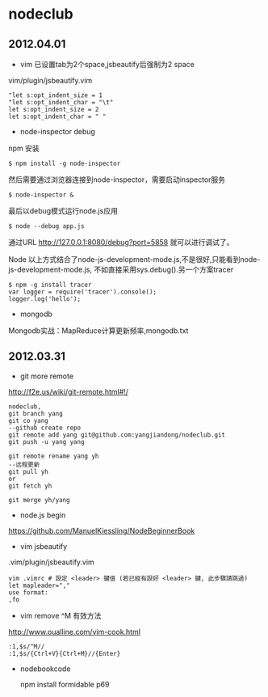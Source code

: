 # nodeclub

## 2012.04.01

* vim 已设置tab为2个space,jsbeautify后强制为2 space

vim/plugin/jsbeautify.vim

    "let s:opt_indent_size = 1
    "let s:opt_indent_char = "\t"
    let s:opt_indent_size = 2
    let s:opt_indent_char = " "

* node-inspector debug

npm 安装

```
$ npm install -g node-inspector
```

然后需要通过浏览器连接到node-inspector，需要启动inspector服务

```
$ node-inspector &
```

最后以debug模式运行node.js应用

```
$ node --debug app.js
```

通过URL http://127.0.0.1:8080/debug?port=5858 就可以进行调试了。

Node 以上方式结合了node-js-development-mode.js,不是很好,只能看到node-js-development-mode.js,
不如直接采用sys.debug().另一个方案tracer

```
$ npm -g install tracer
var logger = require('tracer').console();
logger.log('hello');
```

* mongodb

Mongodb实战：MapReduce计算更新频率,mongodb.txt


## 2012.03.31

* git more remote

http://f2e.us/wiki/git-remote.html#!/

    nodeclub,
    git branch yang
    git co yang
    --github create repo
    git remote add yang git@github.com:yangjiandong/nodeclub.git
    git push -u yang yang

    git remote rename yang yh
    --远程更新
    git pull yh
    or
    git fetch yh

    git merge yh/yang

* node.js begin

https://github.com/ManuelKiessling/NodeBeginnerBook

* vim jsbeautify

.vim/plugin/jsbeautify.vim

    vim .vimrc # 設定 <leader> 鍵值 (若已經有設好 <leader> 鍵, 此步驟請跳過)
    let mapleader=","
    use format:
    ,fo

* vim remove ^M 有效方法

http://www.oualline.com/vim-cook.html

    :1,$s/^M//
    :1,$s/{Ctrl+V}{Ctrl+M}//{Enter}

* nodebookcode

    npm install formidable
    p69


